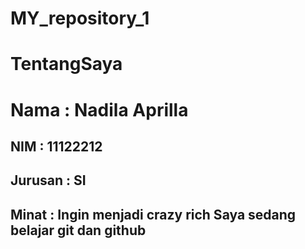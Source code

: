 # MY_repository_1
# TentangSaya
<h1>Nama : Nadila Aprilla
<h2>NIM : 11122212
<h2>Jurusan : SI
<h2>Minat : Ingin menjadi crazy rich
Saya sedang belajar git dan github

